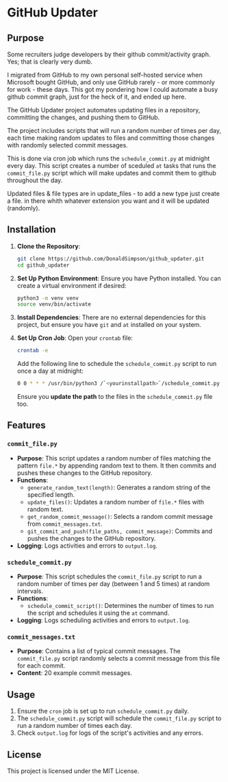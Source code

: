 # GitHub Updater

## Purpose

Some recruiters judge developers by their github commit/activity graph. Yes; that is clearly very dumb.

I migrated from GitHub to my own personal self-hosted service when Microsoft bought GitHub, and only use GitHub rarely - or more commonly for work - these days. This got my pondering how I could automate a busy github commit graph, just for the heck of it, and ended up here.

The GitHub Updater project automates updating files in a repository, committing the changes, and pushing them to GitHub.

The project includes scripts that will run a random number of times per day, each time making random updates to files and committing those changes with randomly selected commit messages.

This is done via cron job which runs the `schedule_commit.py` at midnight every day. This script creates a number of sceduled `at` tasks that runs the `commit_file.py` script which will make updates and commit them to github throughout the day.

Updated files & file types are in update_files - to add a new type just create a file.<ext> in there whith whatever extension you want and it will be updated (randomly).

## Installation

1. **Clone the Repository**:
    ```sh
    git clone https://github.com/DonaldSimpson/github_updater.git
    cd github_updater
    ```

2. **Set Up Python Environment**:
    Ensure you have Python installed. You can create a virtual environment if desired:
    ```sh
    python3 -m venv venv
    source venv/bin/activate
    ```

3. **Install Dependencies**:
    There are no external dependencies for this project, but ensure you have `git` and `at` installed on your system.

4. **Set Up Cron Job**:
    Open your `crontab` file:
    ```sh
    crontab -e
    ```
    Add the following line to schedule the `schedule_commit.py` script to run once a day at midnight:
    ```sh
    0 0 * * * /usr/bin/python3 /`<yourinstallpath>`/schedule_commit.py
    ```
    Ensure you **update the path** to the files in the `schedule_commit.py` file too.

## Features

### `commit_file.py`

- **Purpose**: This script updates a random number of files matching the pattern `file.*` by appending random text to them. It then commits and pushes these changes to the GitHub repository.
- **Functions**:
  - `generate_random_text(length)`: Generates a random string of the specified length.
  - `update_files()`: Updates a random number of `file.*` files with random text.
  - `get_random_commit_message()`: Selects a random commit message from `commit_messages.txt`.
  - `git_commit_and_push(file_paths, commit_message)`: Commits and pushes the changes to the GitHub repository.
- **Logging**: Logs activities and errors to `output.log`.

### `schedule_commit.py`

- **Purpose**: This script schedules the `commit_file.py` script to run a random number of times per day (between 1 and 5 times) at random intervals.
- **Functions**:
  - `schedule_commit_script()`: Determines the number of times to run the script and schedules it using the `at` command.
- **Logging**: Logs scheduling activities and errors to `output.log`.

### `commit_messages.txt`

- **Purpose**: Contains a list of typical commit messages. The `commit_file.py` script randomly selects a commit message from this file for each commit.
- **Content**: 20 example commit messages.

## Usage

1. Ensure the `cron` job is set up to run `schedule_commit.py` daily.
2. The `schedule_commit.py` script will schedule the `commit_file.py` script to run a random number of times each day.
3. Check `output.log` for logs of the script's activities and any errors.

## License

This project is licensed under the MIT License.